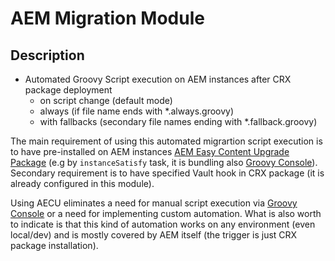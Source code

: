 # AEM Migration Module

## Description

* Automated Groovy Script execution on AEM instances after CRX package deployment
    * on script change (default mode)
    * always (if file name ends with *.always.groovy)
    * with fallbacks (secondary file names ending with *.fallback.groovy)

The main requirement of using this automated migrartion script execution is to have pre-installed on AEM instances [AEM Easy Content Upgrade Package](https://github.com/valtech/aem-easy-content-upgrade) (e.g by `instanceSatisfy` task, it is bundling also [Groovy Console](https://github.com/icfnext/aem-groovy-console)).
Secondary requirement is to have specified Vault hook in CRX package (it is already configured in this module).

Using AECU eliminates a need for manual script execution via [Groovy Console](https://github.com/icfnext/aem-groovy-console) or a need for implementing custom automation. What is also worth to indicate is that this kind of automation works on any environment (even local/dev) and is mostly covered by AEM itself (the trigger is just CRX package installation).
